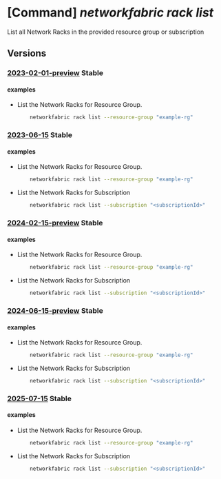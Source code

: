 # [Command] _networkfabric rack list_

List all Network Racks in the provided resource group or subscription

## Versions

### [2023-02-01-preview](/Resources/mgmt-plane/L3N1YnNjcmlwdGlvbnMve30vcHJvdmlkZXJzL21pY3Jvc29mdC5tYW5hZ2VkbmV0d29ya2ZhYnJpYy9uZXR3b3JrcmFja3M=/2023-02-01-preview.xml) **Stable**

<!-- mgmt-plane /subscriptions/{}/providers/microsoft.managednetworkfabric/networkracks 2023-02-01-preview -->
<!-- mgmt-plane /subscriptions/{}/resourcegroups/{}/providers/microsoft.managednetworkfabric/networkracks 2023-02-01-preview -->

#### examples

- List the Network Racks for Resource Group.
    ```bash
        networkfabric rack list --resource-group "example-rg"
    ```

### [2023-06-15](/Resources/mgmt-plane/L3N1YnNjcmlwdGlvbnMve30vcHJvdmlkZXJzL21pY3Jvc29mdC5tYW5hZ2VkbmV0d29ya2ZhYnJpYy9uZXR3b3JrcmFja3M=/2023-06-15.xml) **Stable**

<!-- mgmt-plane /subscriptions/{}/providers/microsoft.managednetworkfabric/networkracks 2023-06-15 -->
<!-- mgmt-plane /subscriptions/{}/resourcegroups/{}/providers/microsoft.managednetworkfabric/networkracks 2023-06-15 -->

#### examples

- List the Network Racks for Resource Group.
    ```bash
        networkfabric rack list --resource-group "example-rg"
    ```

- List the Network Racks for Subscription
    ```bash
        networkfabric rack list --subscription "<subscriptionId>"
    ```

### [2024-02-15-preview](/Resources/mgmt-plane/L3N1YnNjcmlwdGlvbnMve30vcHJvdmlkZXJzL21pY3Jvc29mdC5tYW5hZ2VkbmV0d29ya2ZhYnJpYy9uZXR3b3JrcmFja3M=/2024-02-15-preview.xml) **Stable**

<!-- mgmt-plane /subscriptions/{}/providers/microsoft.managednetworkfabric/networkracks 2024-02-15-preview -->
<!-- mgmt-plane /subscriptions/{}/resourcegroups/{}/providers/microsoft.managednetworkfabric/networkracks 2024-02-15-preview -->

#### examples

- List the Network Racks for Resource Group.
    ```bash
        networkfabric rack list --resource-group "example-rg"
    ```

- List the Network Racks for Subscription
    ```bash
        networkfabric rack list --subscription "<subscriptionId>"
    ```

### [2024-06-15-preview](/Resources/mgmt-plane/L3N1YnNjcmlwdGlvbnMve30vcHJvdmlkZXJzL21pY3Jvc29mdC5tYW5hZ2VkbmV0d29ya2ZhYnJpYy9uZXR3b3JrcmFja3M=/2024-06-15-preview.xml) **Stable**

<!-- mgmt-plane /subscriptions/{}/providers/microsoft.managednetworkfabric/networkracks 2024-06-15-preview -->
<!-- mgmt-plane /subscriptions/{}/resourcegroups/{}/providers/microsoft.managednetworkfabric/networkracks 2024-06-15-preview -->

#### examples

- List the Network Racks for Resource Group.
    ```bash
        networkfabric rack list --resource-group "example-rg"
    ```

- List the Network Racks for Subscription
    ```bash
        networkfabric rack list --subscription "<subscriptionId>"
    ```

### [2025-07-15](/Resources/mgmt-plane/L3N1YnNjcmlwdGlvbnMve30vcHJvdmlkZXJzL21pY3Jvc29mdC5tYW5hZ2VkbmV0d29ya2ZhYnJpYy9uZXR3b3JrcmFja3M=/2025-07-15.xml) **Stable**

<!-- mgmt-plane /subscriptions/{}/providers/microsoft.managednetworkfabric/networkracks 2025-07-15 -->
<!-- mgmt-plane /subscriptions/{}/resourcegroups/{}/providers/microsoft.managednetworkfabric/networkracks 2025-07-15 -->

#### examples

- List the Network Racks for Resource Group.
    ```bash
        networkfabric rack list --resource-group "example-rg"
    ```

- List the Network Racks for Subscription
    ```bash
        networkfabric rack list --subscription "<subscriptionId>"
    ```
